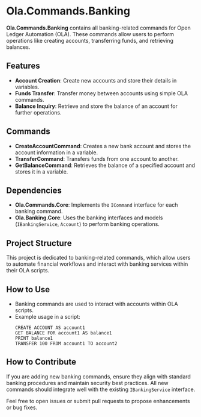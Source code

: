 # Ola.Commands.Banking

**Ola.Commands.Banking** contains all banking-related commands for Open Ledger Automation (OLA). These commands allow users to perform operations like creating accounts, transferring funds, and retrieving balances.

## Features
- **Account Creation**: Create new accounts and store their details in variables.
- **Funds Transfer**: Transfer money between accounts using simple OLA commands.
- **Balance Inquiry**: Retrieve and store the balance of an account for further operations.

## Commands
- **CreateAccountCommand**: Creates a new bank account and stores the account information in a variable.
- **TransferCommand**: Transfers funds from one account to another.
- **GetBalanceCommand**: Retrieves the balance of a specified account and stores it in a variable.

## Dependencies
- **Ola.Commands.Core**: Implements the `ICommand` interface for each banking command.
- **Ola.Banking.Core**: Uses the banking interfaces and models (`IBankingService`, `Account`) to perform banking operations.

## Project Structure
This project is dedicated to banking-related commands, which allow users to automate financial workflows and interact with banking services within their OLA scripts.

## How to Use
- Banking commands are used to interact with accounts within OLA scripts.
- Example usage in a script:
  ```
  CREATE ACCOUNT AS account1
  GET BALANCE FOR account1 AS balance1
  PRINT balance1
  TRANSFER 100 FROM account1 TO account2
  ```

## How to Contribute
If you are adding new banking commands, ensure they align with standard banking procedures and maintain security best practices. All new commands should integrate well with the existing `IBankingService` interface.

Feel free to open issues or submit pull requests to propose enhancements or bug fixes.

